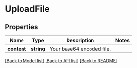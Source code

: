 # UploadFile

## Properties
Name | Type | Description | Notes
------------ | ------------- | ------------- | -------------
**content** | **string** | Your base64 encoded file. | 

[[Back to Model list]](../README.md#documentation-for-models) [[Back to API list]](../README.md#documentation-for-api-endpoints) [[Back to README]](../README.md)


